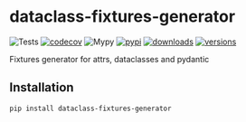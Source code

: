# dataclass-fixtures-generator

![Tests](https://github.com/shmakovpn/dataclass-fixtures-generator/actions/workflows/python-package.yml/badge.svg)
[![codecov](https://codecov.io/github/shmakovpn/dataclass-fixtures-generator/graph/badge.svg?token=744XXMAKOZ)](https://codecov.io/github/shmakovpn/dataclass-fixtures-generator)
![Mypy](https://github.com/shmakovpn/dataclass-fixtures-generator/actions/workflows/python-package.yml/badge.svg)
[![pypi](https://img.shields.io/pypi/v/dataclass-fixtures-generator.svg)](https://pypi.python.org/pypi/dataclass-fixtures-generator)
[![downloads](https://static.pepy.tech/badge/dataclass-fixtures-generator/month)](https://pepy.tech/project/dataclass-fixtures-generator)
[![versions](https://img.shields.io/pypi/pyversions/dataclass-fixtures-generator.svg)](https://github.com/shmakovpn/dataclass-fixtures-generator)

Fixtures generator for attrs, dataclasses and pydantic

## Installation

```bash
pip install dataclass-fixtures-generator
```
